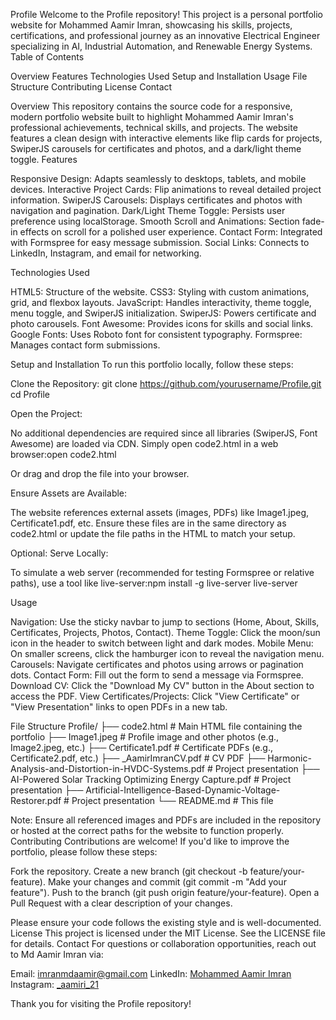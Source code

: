 Profile
Welcome to the Profile repository! This project is a personal portfolio website for Mohammed Aamir Imran, showcasing his skills, projects, certifications, and professional journey as an innovative Electrical Engineer specializing in AI, Industrial Automation, and Renewable Energy Systems.
Table of Contents

Overview
Features
Technologies Used
Setup and Installation
Usage
File Structure
Contributing
License
Contact

Overview
This repository contains the source code for a responsive, modern portfolio website built to highlight Mohammed Aamir Imran's professional achievements, technical skills, and projects. The website features a clean design with interactive elements like flip cards for projects, SwiperJS carousels for certificates and photos, and a dark/light theme toggle.
Features

Responsive Design: Adapts seamlessly to desktops, tablets, and mobile devices.
Interactive Project Cards: Flip animations to reveal detailed project information.
SwiperJS Carousels: Displays certificates and photos with navigation and pagination.
Dark/Light Theme Toggle: Persists user preference using localStorage.
Smooth Scroll and Animations: Section fade-in effects on scroll for a polished user experience.
Contact Form: Integrated with Formspree for easy message submission.
Social Links: Connects to LinkedIn, Instagram, and email for networking.

Technologies Used

HTML5: Structure of the website.
CSS3: Styling with custom animations, grid, and flexbox layouts.
JavaScript: Handles interactivity, theme toggle, menu toggle, and SwiperJS initialization.
SwiperJS: Powers certificate and photo carousels.
Font Awesome: Provides icons for skills and social links.
Google Fonts: Uses Roboto font for consistent typography.
Formspree: Manages contact form submissions.

Setup and Installation
To run this portfolio locally, follow these steps:

Clone the Repository:
git clone https://github.com/yourusername/Profile.git
cd Profile


Open the Project:

No additional dependencies are required since all libraries (SwiperJS, Font Awesome) are loaded via CDN.
Simply open code2.html in a web browser:open code2.html

Or drag and drop the file into your browser.


Ensure Assets are Available:

The website references external assets (images, PDFs) like Image1.jpeg, Certificate1.pdf, etc. Ensure these files are in the same directory as code2.html or update the file paths in the HTML to match your setup.


Optional: Serve Locally:

To simulate a web server (recommended for testing Formspree or relative paths), use a tool like live-server:npm install -g live-server
live-server





Usage

Navigation: Use the sticky navbar to jump to sections (Home, About, Skills, Certificates, Projects, Photos, Contact).
Theme Toggle: Click the moon/sun icon in the header to switch between light and dark modes.
Mobile Menu: On smaller screens, click the hamburger icon to reveal the navigation menu.
Carousels: Navigate certificates and photos using arrows or pagination dots.
Contact Form: Fill out the form to send a message via Formspree.
Download CV: Click the "Download My CV" button in the About section to access the PDF.
View Certificates/Projects: Click "View Certificate" or "View Presentation" links to open PDFs in a new tab.

File Structure
Profile/
├── code2.html              # Main HTML file containing the portfolio
├── Image1.jpeg             # Profile image and other photos (e.g., Image2.jpeg, etc.)
├── Certificate1.pdf        # Certificate PDFs (e.g., Certificate2.pdf, etc.)
├── _AamirImranCV.pdf       # CV PDF
├── Harmonic-Analysis-and-Distortion-in-HVDC-Systems.pdf  # Project presentation
├── AI-Powered Solar Tracking Optimizing Energy Capture.pdf  # Project presentation
├── Artificial-Intelligence-Based-Dynamic-Voltage-Restorer.pdf  # Project presentation
└── README.md               # This file

Note: Ensure all referenced images and PDFs are included in the repository or hosted at the correct paths for the website to function properly.
Contributing
Contributions are welcome! If you'd like to improve the portfolio, please follow these steps:

Fork the repository.
Create a new branch (git checkout -b feature/your-feature).
Make your changes and commit (git commit -m "Add your feature").
Push to the branch (git push origin feature/your-feature).
Open a Pull Request with a clear description of your changes.

Please ensure your code follows the existing style and is well-documented.
License
This project is licensed under the MIT License. See the LICENSE file for details.
Contact
For questions or collaboration opportunities, reach out to Md Aamir Imran via:

Email: imranmdaamir@gmail.com
LinkedIn: [Mohammed Aamir Imran](https://www.linkedin.com/in/md-aamir-imran-876307220/)
Instagram: [_aamiri_21](https://www.instagram.com/_aamiri_21/)

Thank you for visiting the Profile repository!
